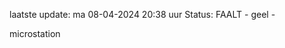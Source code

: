 laatste update: 
ma 08-04-2024 20:38   uur 
Status: FAALT - geel - 
<div class="service Y">microstation</div>